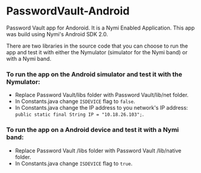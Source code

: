 # PasswordVault-Android
Password Vault app for Andoroid. It is a Nymi Enabled Application. This app was build using Nymi's Android SDK 2.0.

There are two libraries in the source code that you can choose to run the app and test it with either the Nymulator (simulator for the Nymi band) or with a Nymi band.

### To run the app on the Android simulator and test it with the Nymulator:
- Replace Password Vault/libs folder with Password Vault/lib/net folder.
- In Constants.java change `ISDEVICE` flag to `false`. 
- In Constants.java change the IP address to you network's IP address: `public static final String IP = "10.18.26.103";`.

### To run the app on a Android device and test it with a Nymi band:
- Replace Password Vault /libs folder with Password Vault /lib/native folder.
- In Constants.java change `ISDEVICE` flag to `true`.
